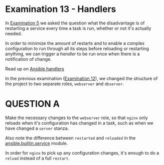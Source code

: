 # Examination 13 - Handlers

In [Examination 5](../05/) we asked the question what the disadvantage is of restarting a service every time a task is run, whether or not it's actually needed.

In order to minimize the amount of restarts and to enable a complex configuration to run through all its steps before reloading or restarting anything, we can trigger a _handler_ to be run once when there is a notification of change.

Read up on [Ansible handlers](https://docs.ansible.com/ansible/latest/playbook_guide/playbooks_handlers.html)

In the previous examination ([Examination 12](../12/)), we changed the structure of the project to two separate
roles, `webserver` and `dbserver`.

# QUESTION A

Make the necessary changes to the `webserver` role, so that `nginx` only reloads when it's configuration has changed in a task, such as when we have changed a `server` stanza.

Also note the difference between `restarted` and `reloaded` in the [ansible.builtin.service](https://docs.ansible.com/ansible/latest/collections/ansible/builtin/service_module.html) module.

In order for `nginx` to pick up any configuration changes, it's enough to do a `reload` instead of a full `restart`.
